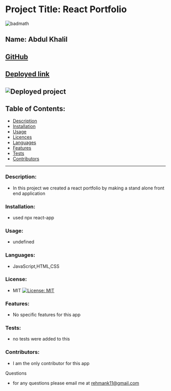 # Project Title: React Portfolio
![badmath](https://img.shields.io/github/languages/top/nielsenjared/badmath)

## Name: Abdul Khalil 

## [GitHub](https://github.com/absk786)
## [Deployed link](https://absk786.github.io/reactPortfolio2/)
## ![Deployed project](my-app/app.png)
## Table of Contents:
* [Description](https://github.com/absk786/assignment7/blob/main/README.md#Description)
* [Installation](https://github.com/absk786/assignment7/blob/main/README.md#Installation)
* [Usage](https://github.com/absk786/assignment7/blob/main/README.md#Usage)
* [Licences](https://github.com/absk786/assignment7/blob/main/README.md#License)
* [Languages](https://github.com/absk786/assignment7/blob/main/README.md#Languages)
* [Features](https://github.com/absk786/assignment7/blob/main/README.md#Features)
* [Tests](https://github.com/absk786/assignment7/blob/main/README.md#Tests)
* [Contributors](https://github.com/absk786/assignment7/blob/main/README.md#Contributors)

-------------------------------------------------------------------------------------
### Description: 
* In this project we created a react portfolio by making a stand alone front end application

### Installation: 
* used npx react-app 
 
### Usage: 
* undefined

### Languages: 
* JavaScript,HTML,CSS

### License:
* MIT [![License: MIT](https://img.shields.io/badge/License-MIT-yellow.svg)](https://opensource.org/licenses/MIT)

### Features: 
* No specific features for this app

### Tests: 
* no tests were added to this

### Contributors: 
* I am the only contributor for this app

Questions
* for any questions please email me at rehmank11@gmail.com
